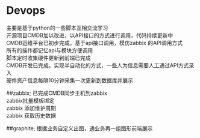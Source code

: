# Devops
主要是基于python的一些脚本互相交流学习<br/>
开源项目CMDB加以改进，以API接口的方式进行调用，代码持续更新中<br/>
CMDB运维平台已初步完成，基于api接口调用，模仿zabbix 的API调用方式<br/>
所有的操作都记忆api与模块方便调用<br/>
脚本定时收集硬件更新到前端已完成<br/>
CMDB开发已完成。实现半自动化的方式，一些人为信息需要人工通过API方式录入<br/>
硬件资产信息每隔10分钟采集一次更新到数据库并展示<br/>

##zabbix;
已完成CMDB同步主机到zabbix<br/>
zabbix批量模板绑定<br/>
zabbix 添加维护周期<br/>
zabbix 获取历史数据<br/>

##graphite;
根据业务自定义出图，通业务再一组图形前端展示<br/>
